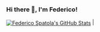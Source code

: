 ### Hi there 👋, I'm Federico!

 <a href="https://github.com/federicospatola"><img align="center" src="https://github-readme-stats.vercel.app/api/top-langs/?username=federicospatola&langs_count=10&hide=html,css,roff&theme=middle&layout=compact" alt="Federico Spatola's GitHub Stats"/></a> |


<!--

| <a href="https://github.com/federicospatola"><img align="center" src="https://github-readme-stats.vercel.app/api?username=federicospatola&count_private=true&show_icons=true?&theme=south" alt="Federico Spatola's GitHub Stats"/></a> |

**federicospatola/federicospatola** is a ✨ _special_ ✨ repository because its `README.md` (this file) appears on your GitHub profile.

Here are some ideas to get you started:

- 🔭 I’m currently working on ...
- 🌱 I’m currently learning ...
- 👯 I’m looking to collaborate on ...
- 🤔 I’m looking for help with ...
- 💬 Ask me about ...
- 📫 How to reach me: ...
- 😄 Pronouns: ...
- ⚡ Fun fact: ...
-->
